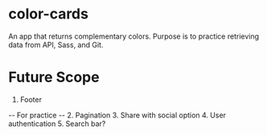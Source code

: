 # color-cards
An app that returns complementary colors. Purpose is to practice retrieving data from API, Sass, and Git.


# Future Scope
1. Footer

-- For practice --
2. Pagination
3. Share with social option
4. User authentication
5. Search bar?